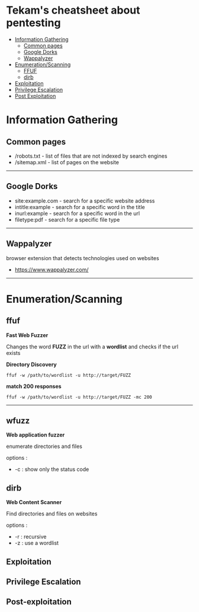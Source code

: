 # Tekam's cheatsheet about pentesting

<!-- table of content -->

<!-- toc -->

* [Information Gathering](#information-gathering)
  - [Common pages](#common-pages)
  - [Google Dorks](#google-dorks)
  - [Wappalyzer](#wappalyzer)
* [Enumeration/Scanning](#enumerationscanning)
  - [FFUF](#ffuf)
  - [dirb](#dirb)
* [Exploitation](#exploitation)
* [Privilege Escalation](#privilege-escalation)
* [Post Exploitation](#post-exploitation)


<!-- tocstop -->

<!-- table of content stop -->

# Information Gathering



## Common pages

- /robots.txt - list of files that are not indexed by search engines
- /sitemap.xml - list of pages on the website

---

## Google Dorks


- site:example.com - search for a specific website address
- intitle:example - search for a specific word in the title
- inurl:example - search for a specific word in the url
- filetype:pdf - search for a specific file type

---

## Wappalyzer
browser extension that detects technologies used on websites

- https://www.wappalyzer.com/

---

# Enumeration/Scanning

## ffuf 
**Fast Web Fuzzer** 

Changes the word **FUZZ** in the url with a **wordlist** and checks if the url exists

**Directory Discovery**
```
ffuf -w /path/to/wordlist -u http://target/FUZZ
```


**match 200 responses**
```
ffuf -w /path/to/wordlist -u http://target/FUZZ -mc 200
```

<!-- **Adding classical header (some WAF bypass)**
```
ffuf -c -w "/opt/host/main.txt:FILE" -H "X-Originating-IP: 127.0.0.1, X-Forwarded-For: 127.0.0.1, X-Remote-IP: 127.0.0.1, X-Remote-Addr: 127.0.0.1, X-Client-IP: 127.0.0.1" -fs 5682,0 -u https://target/FUZZ
``` -->

---

## wfuzz
**Web application fuzzer**

enumerate directories and files

options :
- -c : show only the status code

## dirb
**Web Content Scanner**

Find directories and files on websites

options :
- -r : recursive
- -z : use a wordlist



## Exploitation

## Privilege Escalation

## Post-exploitation
